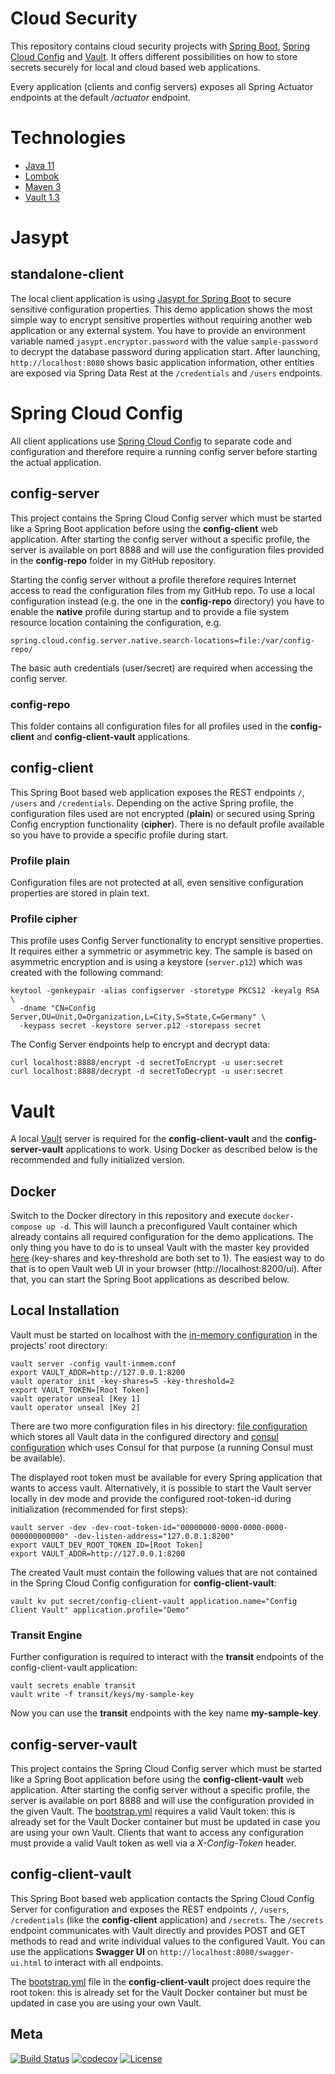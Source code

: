 Cloud Security
============

This repository contains cloud security projects with [Spring Boot](https://projects.spring.io/spring-boot), [Spring Cloud Config](https://cloud.spring.io/spring-cloud-config/) and [Vault](https://www.vaultproject.io). It offers different possibilities on how to store secrets securely for local and cloud based web applications.

Every application (clients and config servers) exposes all Spring Actuator endpoints at the default */actuator* endpoint.

# Technologies
- [Java 11](https://openjdk.java.net/)
- [Lombok](https://projectlombok.org/)
- [Maven 3](https://maven.apache.org/)
- [Vault 1.3](https://vaultproject.io/)

# Jasypt

## standalone-client
The local client application is using [Jasypt for Spring Boot](https://github.com/ulisesbocchio/jasypt-spring-boot) to secure sensitive configuration properties. This demo application shows the most simple way to encrypt sensitive properties without requiring another web application or any external system. You have to provide an environment variable named `jasypt.encryptor.password` with the value `sample-password` to decrypt the database password during application start.  After launching, `http://localhost:8080` shows basic application information, other entities are exposed via Spring Data Rest at the `/credentials` and `/users` endpoints.

# Spring Cloud Config
All client applications use [Spring Cloud Config](https://cloud.spring.io/spring-cloud-config/) to separate code and configuration and therefore require a running config server before starting the actual application.

## config-server
This project contains the Spring Cloud Config server which must be started like a Spring Boot application before using the **config-client** web application. After starting the config server without a specific profile, the server is available on port 8888 and will use the configuration files provided in the **config-repo** folder in my GitHub repository.

Starting the config server without a profile therefore requires Internet access to read the configuration files from my GitHub repo. To use a local configuration instead (e.g. the one in the **config-repo** directory) you have to enable the **native** profile during startup and to provide a file system resource location containing the configuration, e.g. 

    spring.cloud.config.server.native.search-locations=file:/var/config-repo/

The basic auth credentials (user/secret) are required when accessing the config server.

### config-repo
This folder contains all configuration files for all profiles used in the **config-client** and **config-client-vault** applications.

## config-client
This Spring Boot based web application exposes the REST endpoints `/`, `/users` and `/credentials`. Depending on the active Spring profile, the configuration files used are not encrypted (**plain**) or secured using Spring Config encryption functionality (**cipher**). There is no default profile available so you have to provide a specific profile during start.

### Profile plain
Configuration files are not protected at all, even sensitive configuration properties are stored in plain text.

### Profile cipher
This profile uses Config Server functionality to encrypt sensitive properties. It requires either a symmetric or asymmetric key. The sample is based on asymmetric encryption and is using a keystore (`server.p12`) which was created with the following command:

    keytool -genkeypair -alias configserver -storetype PKCS12 -keyalg RSA \
      -dname "CN=Config Server,OU=Unit,O=Organization,L=City,S=State,C=Germany" \
      -keypass secret -keystore server.p12 -storepass secret
      
The Config Server endpoints help to encrypt and decrypt data:

    curl localhost:8888/encrypt -d secretToEncrypt -u user:secret
    curl localhost:8888/decrypt -d secretToDecrypt -u user:secret

# Vault
A local [Vault](https://www.vaultproject.io/) server is required for the **config-client-vault** and the **config-server-vault** applications to work. Using Docker as described below is the recommended and fully initialized version.

## Docker
Switch to the Docker directory in this repository and execute `docker-compose up -d`. This will launch a preconfigured Vault container which already contains all required configuration for the demo applications. The only thing you have to do is to unseal Vault with the master key provided [here](https://github.com/dschadow/CloudSecurity/blob/develop/Docker/vault-keys.json) (key-shares and key-threshold are both set to 1). The easiest way to do that is to open Vault web UI in your browser (http://localhost:8200/ui). After that, you can start the Spring Boot applications as described below.

## Local Installation
Vault must be started on localhost with the [in-memory configuration](https://github.com/dschadow/CloudSecurity/blob/develop/vault-inmem.conf) in the projects' root directory:

    vault server -config vault-inmem.conf
    export VAULT_ADDR=http://127.0.0.1:8200
    vault operator init -key-shares=5 -key-threshold=2
    export VAULT_TOKEN=[Root Token]
    vault operator unseal [Key 1]
    vault operator unseal [Key 2]
    
There are two more configuration files in his directory: [file configuration](https://github.com/dschadow/CloudSecurity/blob/develop/vault-file.conf) which stores all Vault data in the configured directory and [consul configuration](https://github.com/dschadow/CloudSecurity/blob/develop/vault-consul.conf) which uses Consul for that purpose (a running Consul must be available).

The displayed root token must be available for every Spring application that wants to access vault. Alternatively, it is possible to start the Vault server locally in dev mode and provide the configured root-token-id during initialization (recommended for first steps):

    vault server -dev -dev-root-token-id="00000000-0000-0000-0000-000000000000" -dev-listen-address="127.0.0.1:8200"  
    export VAULT_DEV_ROOT_TOKEN_ID=[Root Token]
    export VAULT_ADDR=http://127.0.0.1:8200  

The created Vault must contain the following values that are not contained in the Spring Cloud Config configuration for **config-client-vault**:

    vault kv put secret/config-client-vault application.name="Config Client Vault" application.profile="Demo"
    
### Transit Engine
Further configuration is required to interact with the **transit** endpoints of the config-client-vault application:

    vault secrets enable transit
    vault write -f transit/keys/my-sample-key
    
Now you can use the **transit** endpoints with the key name **my-sample-key**.

## config-server-vault
This project contains the Spring Cloud Config server which must be started like a Spring Boot application before using the **config-client-vault** web application. After starting the config server without a specific profile, the server is available on port 8888 and will use the configuration provided in the given Vault. The [bootstrap.yml](https://github.com/dschadow/CloudSecurity/blob/develop/config-server-vault/src/main/resources/bootstrap.yml) requires a valid Vault token: this is already set for the Vault Docker container but must be updated in case you are using your own Vault. Clients that want to access any configuration must provide a valid Vault token as well via a *X-Config-Token* header.

## config-client-vault
This Spring Boot based web application contacts the Spring Cloud Config Server for configuration and exposes the REST endpoints `/`, `/users`, `/credentials` (like the **config-client** application) and `/secrets`. The `/secrets` endpoint communicates with Vault directly and provides POST and GET methods to read and write individual values to the configured Vault. You can use the applications **Swagger UI** on `http://localhost:8080/swagger-ui.html` to interact with all endpoints.
    
The [bootstrap.yml](https://github.com/dschadow/CloudSecurity/blob/develop/config-client-vault/src/main/resources/bootstrap.yml) file in the **config-client-vault** project does require the root token: this is already set for the Vault Docker container but must be updated in case you are using your own Vault.

## Meta
[![Build Status](https://travis-ci.org/dschadow/CloudSecurity.svg)](https://travis-ci.org/dschadow/CloudSecurity)
[![codecov](https://codecov.io/gh/dschadow/CloudSecurity/branch/develop/graph/badge.svg)](https://codecov.io/gh/dschadow/CloudSecurity)
[![License](https://img.shields.io/badge/License-Apache%202.0-blue.svg)](https://opensource.org/licenses/Apache-2.0)
